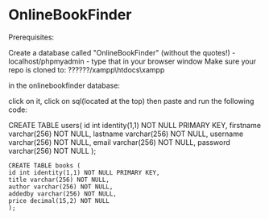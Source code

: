 # OnlineBookFinder

Prerequisites:

Create a database called "OnlineBookFinder"  (without the quotes!)    - localhost/phpmyadmin - type that in your browser window
Make sure your repo is cloned to: ??????/xampp\htdocs\xampp

in the onlinebookfinder database:

click on it, click on sql(located at the top)
then paste and run the following code:

CREATE TABLE users(
    id int identity(1,1) NOT NULL PRIMARY KEY,
    firstname varchar(256) NOT NULL,
    lastname varchar(256) NOT NULL,
    username varchar(256) NOT NULL,
    email varchar(256) NOT NULL,
    password varchar(256) NOT NULL
    );

    CREATE TABLE books (
    id int identity(1,1) NOT NULL PRIMARY KEY,
    title varchar(256) NOT NULL,
    author varchar(256) NOT NULL,
    addedby varchar(256) NOT NULL,
    price decimal(15,2) NOT NULL
    );